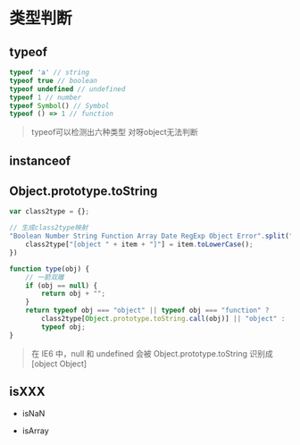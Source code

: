 # 类型判断

## typeof

```js
typeof 'a' // string
typeof true // boolean
typeof undefined // undefined
typeof 1 // number
typeof Symbol() // Symbol
typeof () => 1 // function
```
> typeof可以检测出六种类型 对呀object无法判断

## instanceof


## Object.prototype.toString

``` js
var class2type = {};

// 生成class2type映射
"Boolean Number String Function Array Date RegExp Object Error".split(" ").map(function(item, index) {
    class2type["[object " + item + "]"] = item.toLowerCase();
})

function type(obj) {
    // 一箭双雕
    if (obj == null) {
        return obj + "";
    }
    return typeof obj === "object" || typeof obj === "function" ?
        class2type[Object.prototype.toString.call(obj)] || "object" :
        typeof obj;
}
```

> 在 IE6 中，null 和 undefined 会被 Object.prototype.toString 识别成 [object Object]

## isXXX

- isNaN

- isArray